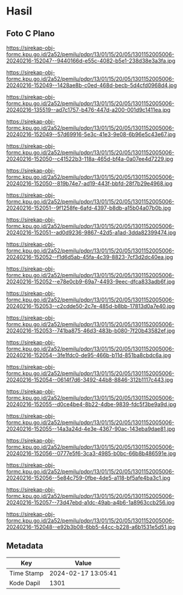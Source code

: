 # Hasil

## Foto C Plano

https://sirekap-obj-formc.kpu.go.id/2a52/pemilu/pdpr/13/01/15/20/05/1301152005006-20240216-152047--9440166d-e55c-4082-b5e1-238d38e3a3fa.jpg

https://sirekap-obj-formc.kpu.go.id/2a52/pemilu/pdpr/13/01/15/20/05/1301152005006-20240216-152049--1428ae8b-c0ed-468d-becb-5d4cfd0968d4.jpg

https://sirekap-obj-formc.kpu.go.id/2a52/pemilu/pdpr/13/01/15/20/05/1301152005006-20240216-135519--ad7c1757-b476-447d-a200-001d9c1411ea.jpg

https://sirekap-obj-formc.kpu.go.id/2a52/pemilu/pdpr/13/01/15/20/05/1301152005006-20240216-152049--57d69916-5e3c-41e3-9e08-6b96e5c43e67.jpg

https://sirekap-obj-formc.kpu.go.id/2a52/pemilu/pdpr/13/01/15/20/05/1301152005006-20240216-152050--c41522b3-118a-465d-bf4a-0a07ee4d7229.jpg

https://sirekap-obj-formc.kpu.go.id/2a52/pemilu/pdpr/13/01/15/20/05/1301152005006-20240216-152050--819b74e7-ad19-443f-bbfd-28f7b29e4968.jpg

https://sirekap-obj-formc.kpu.go.id/2a52/pemilu/pdpr/13/01/15/20/05/1301152005006-20240216-152051--9f1258fe-6afd-4397-b8db-a15b04a07b0b.jpg

https://sirekap-obj-formc.kpu.go.id/2a52/pemilu/pdpr/13/01/15/20/05/1301152005006-20240216-152051--ad0d9236-9867-42d5-a1ad-3dda82399474.jpg

https://sirekap-obj-formc.kpu.go.id/2a52/pemilu/pdpr/13/01/15/20/05/1301152005006-20240216-152052--f1d6d5ab-45fa-4c39-8823-7cf3d2dc40ea.jpg

https://sirekap-obj-formc.kpu.go.id/2a52/pemilu/pdpr/13/01/15/20/05/1301152005006-20240216-152052--e78e0cb9-69a7-4493-9eec-dfca833adb6f.jpg

https://sirekap-obj-formc.kpu.go.id/2a52/pemilu/pdpr/13/01/15/20/05/1301152005006-20240216-152053--c2cdde50-2c7e-485d-b8bb-17813d0a7e40.jpg

https://sirekap-obj-formc.kpu.go.id/2a52/pemilu/pdpr/13/01/15/20/05/1301152005006-20240216-152053--741ba875-46d3-483b-b080-7f20b43582ef.jpg

https://sirekap-obj-formc.kpu.go.id/2a52/pemilu/pdpr/13/01/15/20/05/1301152005006-20240216-152054--3fe1fdc0-de95-466b-b11d-851ba8cbdc6a.jpg

https://sirekap-obj-formc.kpu.go.id/2a52/pemilu/pdpr/13/01/15/20/05/1301152005006-20240216-152054--0614f7d6-3492-44b8-8846-312b1117c443.jpg

https://sirekap-obj-formc.kpu.go.id/2a52/pemilu/pdpr/13/01/15/20/05/1301152005006-20240216-152055--d0ce4be4-8b22-4dbe-9839-fdc5f3be9a9d.jpg

https://sirekap-obj-formc.kpu.go.id/2a52/pemilu/pdpr/13/01/15/20/05/1301152005006-20240216-152055--14a3a24d-4e3e-4367-90ac-143eba9dae81.jpg

https://sirekap-obj-formc.kpu.go.id/2a52/pemilu/pdpr/13/01/15/20/05/1301152005006-20240216-152056--0777e5f6-3ca3-4985-b0bc-66b8b486591e.jpg

https://sirekap-obj-formc.kpu.go.id/2a52/pemilu/pdpr/13/01/15/20/05/1301152005006-20240216-152056--5e84c759-0fbe-4de5-a118-bf5afe4ba3c1.jpg

https://sirekap-obj-formc.kpu.go.id/2a52/pemilu/pdpr/13/01/15/20/05/1301152005006-20240216-152057--73d47ebd-a1dc-49ab-a4b6-1a8963ccb256.jpg

https://sirekap-obj-formc.kpu.go.id/2a52/pemilu/pdpr/13/01/15/20/05/1301152005006-20240216-152048--e92b3b08-6bb5-44cc-b228-a6b1531e5d51.jpg


## Metadata

| Key        | Value               |
| ---------- | ------------------- |
| Time Stamp | 2024-02-17 13:05:41 |
| Kode Dapil | 1301                |



